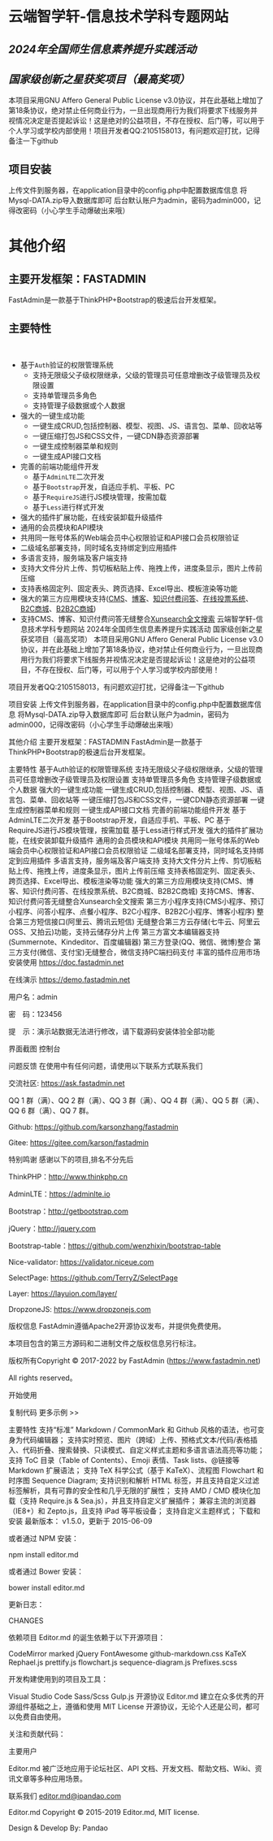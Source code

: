 # 云端智学轩-信息技术学科专题网站
## *2024年全国师生信息素养提升实践活动*
## *国家级创新之星获奖项目（最高奖项）*
本项目采用GNU Affero General Public License v3.0协议，并在此基础上增加了第18条协议，绝对禁止任何商业行为，一旦出现商用行为我们将要求下线服务并视情况决定是否提起诉讼！这是绝对的公益项目，不存在授权、后门等，可以用于个人学习或学校内部使用！
​
项目开发者QQ:2105158013，有问题欢迎打扰，记得备注一下github
​
## 项目安装
上传文件到服务器，在application目录中的config.php中配置数据库信息
将Mysql-DATA.zip导入数据库即可
后台默认账户为admin，密码为admin000，记得改密码（小心学生手动爆破出来哦）
# 其他介绍
## 主要开发框架：FASTADMIN
FastAdmin是一款基于ThinkPHP+Bootstrap的极速后台开发框架。
## 主要特性
​
* 基于`Auth`验证的权限管理系统
    * 支持无限级父子级权限继承，父级的管理员可任意增删改子级管理员及权限设置
    * 支持单管理员多角色
    * 支持管理子级数据或个人数据
* 强大的一键生成功能
    * 一键生成CRUD,包括控制器、模型、视图、JS、语言包、菜单、回收站等
    * 一键压缩打包JS和CSS文件，一键CDN静态资源部署
    * 一键生成控制器菜单和规则
    * 一键生成API接口文档
* 完善的前端功能组件开发
    * 基于`AdminLTE`二次开发
    * 基于`Bootstrap`开发，自适应手机、平板、PC
    * 基于`RequireJS`进行JS模块管理，按需加载
    * 基于`Less`进行样式开发
* 强大的插件扩展功能，在线安装卸载升级插件
* 通用的会员模块和API模块
* 共用同一账号体系的Web端会员中心权限验证和API接口会员权限验证
* 二级域名部署支持，同时域名支持绑定到应用插件
* 多语言支持，服务端及客户端支持
* 支持大文件分片上传、剪切板粘贴上传、拖拽上传，进度条显示，图片上传前压缩
* 支持表格固定列、固定表头、跨页选择、Excel导出、模板渲染等功能
* 强大的第三方应用模块支持([CMS](https://www.fastadmin.net/store/cms.html)、[博客](https://www.fastadmin.net/store/blog.html)、[知识付费问答](https://www.fastadmin.net/store/ask.html)、[在线投票系统](https://www.fastadmin.net/store/vote.html)、[B2C商城](https://www.fastadmin.net/store/shopro.html)、[B2B2C商城](https://www.fastadmin.net/store/wanlshop.html))
* 支持CMS、博客、知识付费问答无缝整合[Xunsearch全文搜索](https://www.fastadmin.net/store/xunsearch.html)
云端智学轩-信息技术学科专题网站
2024年全国师生信息素养提升实践活动
国家级创新之星获奖项目（最高奖项）
本项目采用GNU Affero General Public License v3.0协议，并在此基础上增加了第18条协议，绝对禁止任何商业行为，一旦出现商用行为我们将要求下线服务并视情况决定是否提起诉讼！这是绝对的公益项目，不存在授权、后门等，可以用于个人学习或学校内部使用！

项目开发者QQ:2105158013，有问题欢迎打扰，记得备注一下github

项目安装
上传文件到服务器，在application目录中的config.php中配置数据库信息
将Mysql-DATA.zip导入数据库即可
后台默认账户为admin，密码为admin000，记得改密码（小心学生手动爆破出来哦）

其他介绍
主要开发框架：FASTADMIN
FastAdmin是一款基于ThinkPHP+Bootstrap的极速后台开发框架。

主要特性
基于Auth验证的权限管理系统
支持无限级父子级权限继承，父级的管理员可任意增删改子级管理员及权限设置
支持单管理员多角色
支持管理子级数据或个人数据
强大的一键生成功能
一键生成CRUD,包括控制器、模型、视图、JS、语言包、菜单、回收站等
一键压缩打包JS和CSS文件，一键CDN静态资源部署
一键生成控制器菜单和规则
一键生成API接口文档
完善的前端功能组件开发
基于AdminLTE二次开发
基于Bootstrap开发，自适应手机、平板、PC
基于RequireJS进行JS模块管理，按需加载
基于Less进行样式开发
强大的插件扩展功能，在线安装卸载升级插件
通用的会员模块和API模块
共用同一账号体系的Web端会员中心权限验证和API接口会员权限验证
二级域名部署支持，同时域名支持绑定到应用插件
多语言支持，服务端及客户端支持
支持大文件分片上传、剪切板粘贴上传、拖拽上传，进度条显示，图片上传前压缩
支持表格固定列、固定表头、跨页选择、Excel导出、模板渲染等功能
强大的第三方应用模块支持(CMS、博客、知识付费问答、在线投票系统、B2C商城、B2B2C商城)
支持CMS、博客、知识付费问答无缝整合Xunsearch全文搜索
第三方小程序支持(CMS小程序、预订小程序、问答小程序、点餐小程序、B2C小程序、B2B2C小程序、博客小程序)
整合第三方短信接口(阿里云、腾讯云短信)
无缝整合第三方云存储(七牛云、阿里云OSS、又拍云)功能，支持云储存分片上传
第三方富文本编辑器支持(Summernote、Kindeditor、百度编辑器)
第三方登录(QQ、微信、微博)整合
第三方支付(微信、支付宝)无缝整合，微信支持PC端扫码支付
丰富的插件应用市场
安装使用
https://doc.fastadmin.net

在线演示
https://demo.fastadmin.net

用户名：admin

密　码：123456

提　示：演示站数据无法进行修改，请下载源码安装体验全部功能

界面截图
控制台

问题反馈
在使用中有任何问题，请使用以下联系方式联系我们

交流社区: https://ask.fastadmin.net

QQ 1 群（满）、QQ 2 群（满）、QQ 3 群（满）、QQ 4 群（满）、QQ 5 群（满）、QQ 6 群（满）、QQ 7 群。

Github: https://github.com/karsonzhang/fastadmin

Gitee: https://gitee.com/karson/fastadmin

特别鸣谢
感谢以下的项目,排名不分先后

ThinkPHP：http://www.thinkphp.cn

AdminLTE：https://adminlte.io

Bootstrap：http://getbootstrap.com

jQuery：http://jquery.com

Bootstrap-table：https://github.com/wenzhixin/bootstrap-table

Nice-validator: https://validator.niceue.com

SelectPage: https://github.com/TerryZ/SelectPage

Layer: https://layuion.com/layer/

DropzoneJS: https://www.dropzonejs.com

版权信息
FastAdmin遵循Apache2开源协议发布，并提供免费使用。

本项目包含的第三方源码和二进制文件之版权信息另行标注。

版权所有Copyright © 2017-2022 by FastAdmin (https://www.fastadmin.net)

All rights reserved。

开始使用
<link rel="stylesheet" href="editormd/css/editormd.css" />
<div id="test-editor">
    <textarea style="display:none;">### 关于 Editor.md

**Editor.md** 是一款开源的、可嵌入的 Markdown 在线编辑器（组件），基于 CodeMirror、jQuery 和 Marked 构建。
    </textarea>
</div>
<script src="https://cdn.bootcss.com/jquery/1.11.3/jquery.min.js"></script>
<script src="editormd/editormd.min.js"></script>
<script type="text/javascript">
    $(function() {
        var editor = editormd("test-editor", {
            // width  : "100%",
            // height : "100%",
            path   : "editormd/lib/"
        });
    });
</script>复制代码
更多示例 >>

主要特性
支持“标准” Markdown / CommonMark 和 Github 风格的语法，也可变身为代码编辑器；
支持实时预览、图片（跨域）上传、预格式文本/代码/表格插入、代码折叠、搜索替换、只读模式、自定义样式主题和多语言语法高亮等功能；
支持 ToC 目录（Table of Contents）、Emoji 表情、Task lists、@链接等 Markdown 扩展语法；
支持 TeX 科学公式（基于 KaTeX）、流程图 Flowchart 和 时序图 Sequence Diagram;
支持识别和解析 HTML 标签，并且支持自定义过滤标签解析，具有可靠的安全性和几乎无限的扩展性；
支持 AMD / CMD 模块化加载（支持 Require.js & Sea.js），并且支持自定义扩展插件；
兼容主流的浏览器（IE8+）和 Zepto.js，且支持 iPad 等平板设备；
支持自定义主题样式；
下载和安装
最新版本： v1.5.0，更新于 2015-06-09



 


或者通过 NPM 安装：

npm install editor.md



或者通过 Bower 安装：

bower install editor.md




更新日志：

CHANGES

依赖项目
Editor.md 的诞生依赖于以下开源项目：

CodeMirror
marked
jQuery
FontAwesome
github-markdown.css
KaTeX
Rephael.js
prettify.js
flowchart.js
sequence-diagram.js
Prefixes.scss

开发构建使用到的项目及工具：

Visual Studio Code
Sass/Scss
Gulp.js
开源协议
Editor.md 建立在众多优秀的开源组件基础之上，遵循和使用 MIT License 开源协议，无论个人还是公司，都可以免费自由使用。





关注和贡献代码：







主要用户

Editor.md 被广泛地应用于论坛社区、API 文档、开发文档、帮助文档、Wiki、资讯文章等多种应用场景。

 联系我们 editor.md@ipandao.com


Editor.md
Copyright © 2015-2019 Editor.md, MIT license.

Design & Develop By: Pandao     
